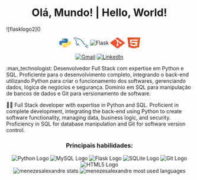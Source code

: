 <h1 align="center">Olá, Mundo! | Hello, World!</h1>
![flasklogo2]()

<p align="center">
  
  <img align="center" alt="Python" height="30" width="40" src="https://raw.githubusercontent.com/devicons/devicon/master/icons/python/python-original.svg">
  <img align="center" alt="MySQL" height="30" width="40" src="https://raw.githubusercontent.com/devicons/devicon/master/icons/mysql/mysql-original.svg">
  <img align="center" alt="Flask" height="30" width="35" src="https://github.com/menezesalexandre-development/menezesalexandre-development/assets/105326153/b1c4f135-021b-4b40-9c21-a7a13afcfddf">
  <img align="center" alt="Git" height="30" width="40" src="https://raw.githubusercontent.com/devicons/devicon/master/icons/git/git-original.svg"> 
  <img align="center" alt="HTML" height="30" width="40" src="https://raw.githubusercontent.com/devicons/devicon/master/icons/html5/html5-original.svg">
  
</p>

<div align="center"> 
  <a href = "mailto:alexandremmnzssilva2509@gmail.com"> <img alt="Gmail" src="https://img.shields.io/badge/-Gmail-%23333?style=for-the-badge&logo=gmail&logoColor=white" target="_blank"></a>
  <a href="https://www.linkedin.com/in/alexandre-m-menezes-silva-836191289/" target="_blank"><img alt="LinkedIn" src="https://img.shields.io/badge/-LinkedIn-%230077B5?style=for-the-badge&logo=linkedin&logoColor=white" target="_blank"></a> 
</div>
<p>:man_technologist: Desenvolvedor Full Stack com expertise em Python e SQL. Proficiente para o desenvolvimento completo, integrando o back-end utilizando Python para criar o funcionamento dos softwares, gerenciando dados, lógica de negócios e segurança. Domínio em SQL para manipulação de bancos de dados e Git para versionamento de software.</p>

<p>👨‍💻 Full Stack developer with expertise in Python and SQL. Proficient in complete development, integrating the back-end using Python to create software functionality, managing data, business logic, and security. Proficiency in SQL for database manipulation and Git for software version control.</p>

<div align="center">
  
  ### Principais habilidades:
  
  <div>
      <img src="https://img.shields.io/badge/Python-3776AB?style=for-the-badge&logo=python&logoColor=white" alt="Python Logo">
      <img src="https://img.shields.io/badge/MySQL-00000F?style=for-the-badge&logo=mysql&logoColor=white" alt="MySQL Logo">
      <img src="https://img.shields.io/badge/Flask-000000?style=for-the-badge&logo=flask&logoColor=white" alt="Flask Logo">
      <img src="https://img.shields.io/badge/SQLite-07405E?style=for-the-badge&logo=sqlite&logoColor=white" alt="SQLite Logo">
      <img src="https://img.shields.io/badge/GIT-E44C30?style=for-the-badge&logo=git&logoColor=white" alt="Git Logo">
      <img src="https://img.shields.io/badge/HTML5-E34F26?style=for-the-badge&logo=html5&logoColor=white" alt="HTML5 Logo">
  </div>
</div>

<div align="center">  
  <img width="49%" height="195px" src="https://github-readme-stats.vercel.app/api?username=menezesalexandre-development&show_icons=true&hide_border=true&title_color=ff&icon_color=ff&text_color=c9d1d9&bg_color=0D1117" alt="menezesalexandre stats" /> 
  <img width="41%" height="195px" src="https://github-readme-stats.vercel.app/api/top-langs/?username=menezesalexandre-development&layout=compact&hide_border=true&title_color=ff&text_color=fff&bg_color=0D1117" alt="menezesalexandre most used languages"/>
</div>
